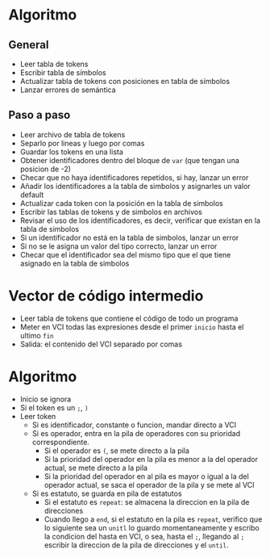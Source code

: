 # Algoritmo

## General

- Leer tabla de tokens
- Escribir tabla de símbolos
- Actualizar tabla de tokens con posiciones en tabla de símbolos
- Lanzar errores de semántica


## Paso a paso

- Leer archivo de tabla de tokens
- Separlo por lineas y luego por comas
- Guardar los tokens en una lista
- Obtener identificadores dentro del bloque de `var` (que tengan una posicion de -2)
- Checar que no haya identificadores repetidos, si hay, lanzar un error
- Añadir los identificadores a la tabla de simbolos y asignarles un valor default
- Actualizar cada token con la posición en la tabla de simbolos
- Escribir las tablas de tokens y de simbolos en archivos
- Revisar el uso de los identificadores, es decir, verificar que existan en la tabla de simbolos
- Si un identificador no está en la tabla de simbolos, lanzar un error
- Si no se le asigna un valor del tipo correcto, lanzar un error
- Checar que el identificador sea del mismo tipo que el que tiene asignado en la tabla de simbolos


# Vector de código intermedio

- Leer tabla de tokens que contiene el código de todo un programa
- Meter en VCI todas las expresiones desde el primer `inicio` hasta el ultimo `fin`
- Salida: el contenido del VCI separado por comas

# Algoritmo

- Inicio se ignora
- Si el token es un `;`, `)`
- Leer token
  - Si es identificador, constante o funcion, mandar directo a VCI
  - Si es operador, entra en la pila de operadores con su prioridad correspondiente.
    - Si el operador es `(`, se mete directo a la pila
    - Si la prioridad del operador en la pila es menor a la del operador actual, se mete directo a la pila
    - Si la prioridad del operador en al pila es mayor o igual a la del operador actual, se saca el operador de la pila y se mete al VCI
  - Si es estatuto, se guarda en pila de estatutos
    - Si el estatuto es `repeat`: se almacena la direccion en la pila de direcciones
    - Cuando llego a `end`, si el estatuto en la pila es `repeat`, verifico que lo siguiente sea un `unitl` lo guardo momentaneamente y escribo la condicion del hasta en VCI, o sea, hasta el `;`, llegando al `;` escribir la direccion de la pila de direcciones y el `until`.
